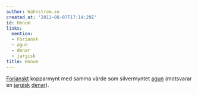 ```yaml
---
author: Wahnstrom.se
created_at: '2011-08-07T17:14:29Z'
id: Honum
links:
  mention:
  - Foriansk
  - agun
  - denar
  - jargisk
title: Honum
---
```


[Forianskt] kopparmynt med samma värde som silvermyntet [agun] (motsvarar en [jargisk][] [denar]).

  [Forianskt]: Foriansk
  [agun]: agun
  [jargisk]: jargisk
  [denar]: denar